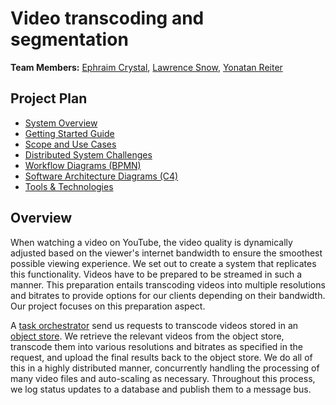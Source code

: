 # Video transcoding and segmentation

**Team Members:** [Ephraim Crystal](mailto:ecrysta1@mail.yu.edu), [Lawrence Snow](mailto:lsnow@mail.yu.edu), [Yonatan Reiter](mailto:yreiter@mail.yu.edu)

## Project Plan

- [System Overview](System%20Overview.pdf)
- [Getting Started Guide](Getting%20Started%20Guide.pdf)
- [Scope and Use Cases](scope.md)
- [Distributed System Challenges](challenges.md)
- [Workflow Diagrams (BPMN)](workflow.md)
- [Software Architecture Diagrams (C4)](architecture.md)
- [Tools & Technologies](technologies.md)

## Overview

When watching a video on YouTube, the video quality is dynamically adjusted based on the viewer's internet bandwidth to ensure the smoothest possible viewing experience. We set out to create a system that replicates this functionality. Videos have to be prepared to be streamed in such a manner. This preparation entails transcoding videos into multiple resolutions and bitrates to provide options for our clients depending on their bandwidth. Our project focuses on this preparation aspect.

A [task orchestrator](https://github.com/S24-Capstone-Distributed/V3) send us requests to transcode videos stored in an [object store](https://github.com/S24-Capstone-Distributed/V1). We retrieve the relevant videos from the object store, transcode them into various resolutions and bitrates as specified in the request, and upload the final results back to the object store. We do all of this in a highly distributed manner, concurrently handling the processing of many video files and auto-scaling as necessary. Throughout this process, we log status updates to a database and publish them to a message bus.
